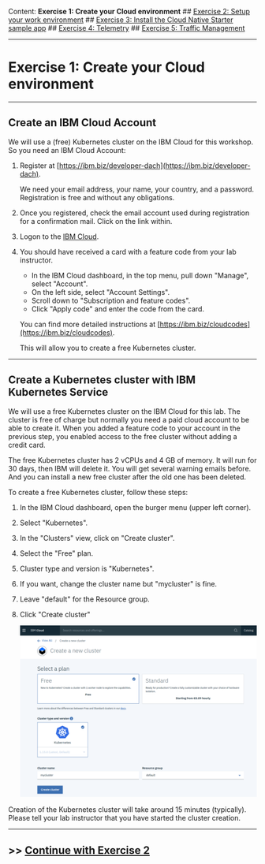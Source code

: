 Content:
**Exercise 1: Create your Cloud environment** ##
[Exercise 2: Setup your work environment](exercise2.md) ##
[Exercise 3: Install the Cloud Native Starter sample app](exercise3.md) ##
[Exercise 4: Telemetry](exercise4.md) ##
[Exercise 5: Traffic Management](exercise5.md)

---

# Exercise 1: Create your Cloud environment

---

## Create an IBM Cloud Account

We will use a (free) Kubernetes cluster on the IBM Cloud for this workshop. So you need an IBM Cloud Account:

1. Register at [https://ibm.biz/developer-dach](https://ibm.biz/developer-dach).

    We need your email address, your name, your country, and a password. Registration is free and without any obligations.

1. Once you registered, check the email account used during registration for a confirmation mail. Click on the link within.

1. Logon to the [IBM Cloud](https://cloud.ibm.com).

1. You should have received a card with a feature code from your lab instructor. 
    - In the IBM Cloud dashboard, in the top menu, pull down "Manage", select "Account".
    - On the left side, select "Account Settings".
    - Scroll down to "Subscription and feature codes".
    - Click "Apply code" and enter the code from the card.

    You can find more detailed instructions at [https://ibm.biz/cloudcodes](https://ibm.biz/cloudcodes).

    This will allow you to create a free Kubernetes cluster.

---

## Create a Kubernetes cluster with IBM Kubernetes Service

We will use a free Kubernetes cluster on the IBM Cloud for this lab. The cluster is free of charge but normally you need a paid cloud account to be able to create it. When you added a feature code to your account in the previous step, you enabled access to the free cluster without adding a credit card.

The free Kubernetes cluster has 2 vCPUs and 4 GB of memory. It will run for 30 days, then IBM will delete it. You will get several warning emails before. And you can install a new free cluster after the old one has been deleted.

To create a free Kubernetes cluster, follow these steps:

1. In the IBM Cloud dashboard, open the burger menu (upper left corner).

1. Select "Kubernetes".

1. In the "Clusters" view, click on "Create cluster".

1. Select the "Free" plan.

1. Cluster type and version is "Kubernetes".

1. If you want, change the cluster name but "mycluster" is fine.

1. Leave "default" for the Resource group.

1. Click "Create cluster"

   ![create cluster](../images/create_cluster.png)


Creation of the Kubernetes cluster will take around 15 minutes (typically). Please tell your lab instructor that you have started the cluster creation.

---

## >> [Continue with Exercise 2](exercise2.md)